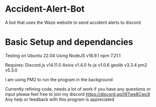 # Accident-Alert-Bot
A bot that uses the Waze website to send accident alerts to discord

# Basic Setup and dependancies
Testing on Ubuntu 22.04
Using NodeJS v16.9.1 npm 7.21.1

Requires:
Discord.js v14.11.0
Axios v1.4.0
fs-js v1.0.6
geolib v3.3.4
pm2 v5.3.0

I am using PM2 to run the program in the background

Currently refining code, needs a lot of work if you have any questions or input please feel free to join my discord https://discord.gg/t9Twe8Cwc9
Any help or feedback with this program is appreciated
